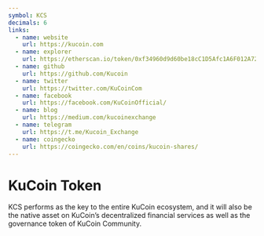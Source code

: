 ```yaml
---
symbol: KCS
decimals: 6
links:
  - name: website
    url: https://kucoin.com
  - name: explorer
    url: https://etherscan.io/token/0xf34960d9d60be18cC1D5Afc1A6F012A723a28811
  - name: github
    url: https://github.com/Kucoin
  - name: twitter
    url: https://twitter.com/KuCoinCom
  - name: facebook
    url: https://facebook.com/KuCoinOfficial/
  - name: blog
    url: https://medium.com/kucoinexchange
  - name: telegram
    url: https://t.me/Kucoin_Exchange
  - name: coingecko
    url: https://coingecko.com/en/coins/kucoin-shares/
---
```


# KuCoin Token

KCS performs as the key to the entire KuCoin ecosystem, and it will also be the native asset on KuCoin’s decentralized financial services as well as the governance token of KuCoin Community.
